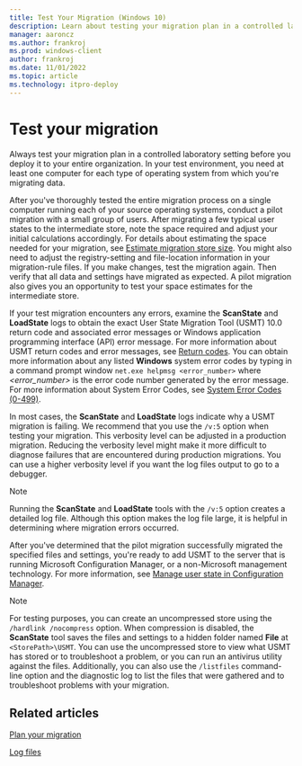 ```yaml
---
title: Test Your Migration (Windows 10)
description: Learn about testing your migration plan in a controlled laboratory setting before you deploy it to your entire organization.
manager: aaroncz
ms.author: frankroj
ms.prod: windows-client
author: frankroj
ms.date: 11/01/2022
ms.topic: article
ms.technology: itpro-deploy
---
```


# Test your migration

Always test your migration plan in a controlled laboratory setting before you deploy it to your entire organization. In your test environment, you need at least one computer for each type of operating system from which you're migrating data.

After you've thoroughly tested the entire migration process on a single computer running each of your source operating systems, conduct a pilot migration with a small group of users. After migrating a few typical user states to the intermediate store, note the space required and adjust your initial calculations accordingly. For details about estimating the space needed for your migration, see [Estimate migration store size](usmt-estimate-migration-store-size.md). You might also need to adjust the registry-setting and file-location information in your migration-rule files. If you make changes, test the migration again. Then verify that all data and settings have migrated as expected. A pilot migration also gives you an opportunity to test your space estimates for the intermediate store.

If your test migration encounters any errors, examine the **ScanState** and **LoadState** logs to obtain the exact User State Migration Tool (USMT) 10.0 return code and associated error messages or Windows application programming interface (API) error message. For more information about USMT return codes and error messages, see [Return codes](/troubleshoot/windows-client/deployment/usmt-return-codes). You can obtain more information about any listed **Windows** system error codes by typing in a command prompt window `net.exe helpmsg <error_number>`  where *<error_number>* is the error code number generated by the error message. For more information about System Error Codes, see [System Error Codes (0-499)](/windows/win32/debug/system-error-codes--0-499-).

In most cases, the **ScanState** and **LoadState** logs indicate why a USMT migration is failing. We recommend that you use the `/v:5` option when testing your migration. This verbosity level can be adjusted in a production migration. Reducing the verbosity level might make it more difficult to diagnose failures that are encountered during production migrations. You can use a higher verbosity level if you want the log files output to go to a debugger.

> [!NOTE]
> Running the **ScanState** and **LoadState** tools with the `/v:5` option creates a detailed log file. Although this option makes the log file large, it is helpful in determining where migration errors occurred.

After you've determined that the pilot migration successfully migrated the specified files and settings, you're ready to add USMT to the server that is running Microsoft Configuration Manager, or a non-Microsoft management technology. For more information, see [Manage user state in Configuration Manager](/configmgr/osd/get-started/manage-user-state).

> [!NOTE]
> For testing purposes, you can create an uncompressed store using the `/hardlink /nocompress` option. When compression is disabled, the **ScanState** tool saves the files and settings to a hidden folder named **File** at `<StorePath>\USMT`. You can use the uncompressed store to view what USMT has stored or to troubleshoot a problem, or you can run an antivirus utility against the files. Additionally, you can also use the `/listfiles` command-line option and the diagnostic log to list the files that were gathered and to troubleshoot problems with your migration.

## Related articles

[Plan your migration](usmt-plan-your-migration.md)

[Log files](usmt-log-files.md)
